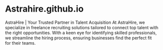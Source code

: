 # Astrahire.github.io
AstraHire | Your Trusted Partner in Talent Acquisition  At AstraHire, we specialize in freelance recruiting solutions tailored to connect top talent with the right opportunities. With a keen eye for identifying skilled professionals, we streamline the hiring process, ensuring businesses find the perfect fit for their teams. 
